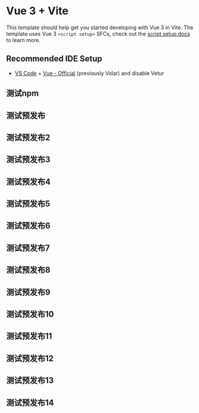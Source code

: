 # Vue 3 + Vite

This template should help get you started developing with Vue 3 in Vite. The template uses Vue 3 `<script setup>` SFCs, check out the [script setup docs](https://v3.vuejs.org/api/sfc-script-setup.html#sfc-script-setup) to learn more.

## Recommended IDE Setup

- [VS Code](https://code.visualstudio.com/) + [Vue - Official](https://marketplace.visualstudio.com/items?itemName=Vue.volar) (previously Volar) and disable Vetur

## 测试npm
## 测试预发布
## 测试预发布2
## 测试预发布3
## 测试预发布4
## 测试预发布5
## 测试预发布6
## 测试预发布7
## 测试预发布8
## 测试预发布9
## 测试预发布10
## 测试预发布11
## 测试预发布12
## 测试预发布13
## 测试预发布14

